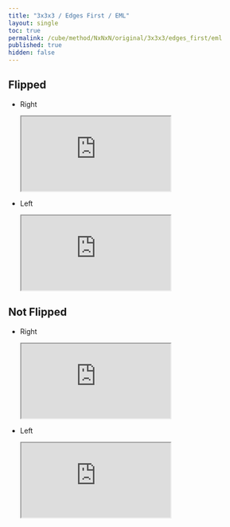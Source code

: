 ```yaml
---
title: "3x3x3 / Edges First / EML"
layout: single
toc: true
permalink: /cube/method/NxNxN/original/3x3x3/edges_first/eml
published: true
hidden: false
---
```


<head>
  <base target="_blank">
  <link
    rel   = "stylesheet"
    type  = "text/css"
    href  = "/assets/css/ruwix/iframe_w_ul.css"
  >
</head>



## Flipped

- Right

  <iframe
    scrolling = "no"
    src       = "https://ruwix.com/widget/3d/?alg=F'%20U%20F&colored=F%20R%20FD%20RD%20FR&hover=9&speed=500&flags=canvas"
  ></iframe>

- Left

  <iframe
    scrolling = "no"
    src       = "https://ruwix.com/widget/3d/?alg=R%20U'%20R'&colored=F%20R%20FD%20RD%20FR&hover=9&speed=500&flags=canvas"
  ></iframe>



## Not Flipped

- Right

  <iframe
    scrolling = "no"
    src       = "https://ruwix.com/widget/3d/?alg=R'%20F%20R%20F'&colored=F%20R%20FD%20RD%20FR&hover=9&speed=500&flags=canvas"
  ></iframe>

- Left

  <iframe
    scrolling = "no"
    src       = "https://ruwix.com/widget/3d/?alg=F%20R'%20F'%20R&colored=F%20R%20FD%20RD%20FR&hover=9&speed=500&flags=canvas"
  ></iframe>
